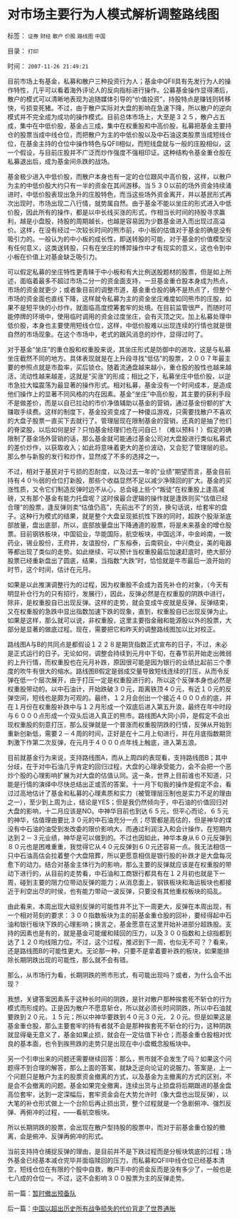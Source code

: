 # 对市场主要行为人模式解析调整路线图

标签： `证券` `财经` `散户` `价股` `路线图` `中国` 

目录： `打印`

时间： `2007-11-26 21:49:21`

目前市场上有基金，私募和散户三种投资行为人；基金中QFII具有先发行为人的操作特性，几乎可以看着海外评论人的反向指标进行操作。公募基金操作显得滞后，散户的模式可以清晰地表现为追随媒体引导的“价值投资”，持股特点是赚钱则转移快，亏损变死猪。不过，由于散户实际对大盘的影响在急速下降，所以散户的逆向模式并不完全成为成功的操作模式。目前总体市场上，大至是３２５，散户占五成，集中在中低价股，基金占三成，集中在权重股和中高价股，私募把基金主要持仓的股票当成中线仓位，而把散户为主的中低价股以及中石油这类股票当成短线仓位，在基金主持的仓位中操作特色与QFII相似，而短线盘就与一般的庄股相似，这一个假设，与目前庄股并不广泛而炒作强度不强相印证。这种结构令基金重仓股在私募退出后，成为基金间杀跌的战场。

基金极少进入中低价股，而散户本身也有一定的仓位跟风中高价股，这样，以散户为主的中低价股大约只有一半的资金在其间游移。当５３０以前的场外资金持续涌进时，中低价股表现出急升的庄股特色，而当这些场外资金离开，并以基民形式再次出现时，市场出现二八行情，就势属自然。由于基金不能以坐庄的形式进入中低价股，因此所有的操作，都是以中长线买涨的形式，作相当长时间的持股寻求赢利，越是小盘股，持股的周期越长，也越是容易因为少数基金进入而出现过高溢价。这样，在没有经过一次较长时间的熊市前，中小板的估值对于基金的确是没有吸引力的。一般认为的中小板的成长性，即送转股的可能，对于基金的价值模型没有任何意义，这类送转股，只有在坐庄的博羿操作中才有现实的意义，这也令到中小板在价值上对基金缺乏吸引力。

可以假定私募的坐庄特性更青睐于中小板和有大比例送股题材的股票，但是如上所述，面临着最多不超过市场二分一的资金面支持，一旦基金重仓股本身成为热点，市场的资金就更少；或者象目前的调整市道，基金重仓股的确不是热点了，但整个市场的资金面也直线下降，这样就令私募为主的资金坐庄难度如同熊市的庄股，如果不是短平快的小炒作，就面临高度控筹套牢的处境。在目前监管很严，而随时可能停牌的环境中，使用临时调用的资金过度坐庄，会有灭顶之灾。加上私募处理中低价股，本身也主要使用短线仓位，这样，中低价股难以出现连续的行情也就是很自然的市场现象。在这个市场中，老式的跟风消息的炒作，显得过时了。

对于基金“坐庄”的重仓股和权重股来说，其坐庄形式是防御中的进攻，这是与私募坐庄截然不同的地方。具体表现就是在上升段寻找“低估”的股票，２００７年最主要的参照点就是市盈率，买后锁仓。随着流通盘越来越小，重仓股的股性也越来越活，流动性越来越差，这就是“买涨”的形成；相比之下，私募坐庄中低价股，以逆市急拉大幅震荡为最显著的操作形式。相对私募，基金没有一个时间成本，是造成他们操作上的显著不同风格的内在因素。基金“坐庄”中高价股，其主要的获利手段不是做差价，而是以自已拉动的市价净值辅助以基金的营销，通过基金份额的扩大赚取手续费。这样的制度下，基金投资变成了一种傻瓜游戏，只需要找散户不喜欢的大盘子股票一直买下去就行了。管理层现在限制基金的营销，还真的是抽了他们的脊梁股，以后如何是好？只怕基金经理们也在问自已！（难以预料！）假定的确限制了基金场外营销的话，那么基金就可能通过基金公司对大盘股进行类似私募式的差价炒作，以获取收入；如此将意味着更大的差价波动，又会犯了管理层的忌。那么参与新股的发行和炒作，显然成了不多的选择之一。

不过，相对于基民对于亏损的忍耐度，以及过去一年的“业绩”期望而言，基金目前持有４０％弱的仓位打新股，那些个收益显然不足以减少净赎回的扩大。基金的买涨性质，又令它们制造反弹时边不从心，总会碰上些个“叛徒”在权重股上逢高减磅，又有那个基金有能力托盘呢？这时侯最合逻辑的操作就是逢跌则买“估值已经合理”的股票，逢反弹则卖“估值仍高”，先前出不了的货，换句话说，给套牢的盘子。这种行为模式的结果，就是整个大盘呈现抵抗性下跌的同时，超跌个股渐渐底部放量，盘出底部，所以，底部放量盘出下降通道的股票，将是未来基金的增仓股票。目前钢铁板块，中国铝业，华能国际，航空板块，中国远洋，中金岭南，一致药业，锡业股份，王府井，友谊股份，广东榕泰，云南铜业，中兴商业，美的电器等都出现了类似的走势。如此继续，可以预计当权重股最后加速赶底时，绝大部分股票已经重新盘出了圆底，结果，当指数“大跌”时，恰恰就是牛市最后一浪开始的时节，这个时间，估计在元月。

如果是以此推演调整行为的过程，因为权重股不会成为首先补仓的对象，（今天有明显补仓行为的只有招行，发展行），因此，反弹必然是在权重股的阴跌中进行，除非，是权重股自已出现反弹。这样的走势，就会变成牛皮就是反弹，反弹结束，又在权重股的急跌中显出指数加速下跌的现象，直到，权重股自已出现反弹为止。如果是这样，那么就可以说，非权重股，这里主要指金融和能源股以外的股票，大部分是显著的做底过程。现在，需要把它和昨天的调整路线图加以比对校正。

路线图A与B的共同点是都假设１２２８是期货指数正式宣布的日子，不过，未必是正式运行的日子。无论如何，调整会持续到元月中下旬，在春节前开始走出微弱的上升行情，而权重股也在元月补跌，原因很可能是因为银行的业绩比起前三个季度的吹牛有很大的缩水。路线图B假定是弱成交量导致短线连续的打压，从而令反弹在低一个层次展开，由于打压一定是权重股进行的，所以这个反弹本身也必然是权重股带动的。以中石油计，开始跌破３０元，距离铁顶４０元，有近１０元的反弹空间，短线也是颇为可观的。最终，１２月会创出一个接近４０００点的底，并在１月份在权重股补跌中与１２月形成一个双底后进入第五升浪，最终在年中时段与６０００点形成一个双头后进入真正的熊市。路线图A大同小异，是假定不会出现权重股的刻意打压，那么反弹就是一个普涨而权重股阴跌的行情，反弹从开始到重新创新低，需要２－４周的时间，正好是在十二月上旬进行，并在月底指数期货刺激下作第二次反弹，在元月于４０００点年线上触底，进入第五浪。

目前就基金行为来说，支持路线图A，而从上周四的表现看，支持路线图B；其中分歧，在于对中石油几乎肯定的回归过程，大盘的心理承受能力，会不会把一个恶炒个股的心理影响扩展为对大盘的估值认同。这一条，世界上目前谁也不知道，只能是行情的演绎中尽快总结出正或否的答案。十一月下旬我的操作是假定不会，看过过高地估计了基金和私募的心理素质和实力（被管理层压制也是实力不足的理由之一），至少到上周为止，结论是YES；但是我仍然倾向于，中石油的价值回归对大盘的影响，十二月应该是NO。中神华目前也到达６５元，但平心而论，６５元的神华，估值理由要比３０元的中石油充分一点；尽管都是高估的，但是神华的煤没有中石油的油受到发改委的限价影响大，而通过利润注入和会计操作，在短期内达到２－３元业绩，神华是可以做到的。不过也因如此，神华本身从６０元反弹到８０元也是困难重重，我觉得它从４０元反弹到６０元还容易一点。我无法相信一只中石油高估会拉着整个大盘陪葬，所以更愿意相信是银行股的补跌才是大盘每况愈下的动力。结合对基金主体行为的影响，那么主要的反弹就应该是在权重股的带动下进行的，从目前的走势看，中石油和工商银行都具有在１２月初也就是下一周，碰到主要的阻力位带动反弹的能力；从消息面上，钢铁板块和海运板块也都接近于利空出尽的时侯，也有能力带动一波反弹，只要没有其他重权板块的捣乱。

由此看来，本周出现大级别反弹的可能性并不比下一周更大，反弹在本周出现，有一个相对苛刻的要求：３００指数板块为主的前基金重仓股的回补，要经得起中石油和银行板块下跌的心理影响；换言之，基金愿意在这里开始补进部分超跌股。支持的因素也是有的，就是基金可能缓和赎回的压力，以及３００指数和上综指都到达了１２０均线阻力位。不过，这个过程，推迟到下一周，也似无不可？？看来，还是路线图B的可能性更大。无论那一种，只要不是拿着要补跌的板块，如果能排除长期阴跌出现的可能性，那么就不会有错。

那么，从市场行为看，长期阴跌的熊市形式，有可能出现吗？或者，为什么会不出现？

我想，关键答案因素系于这种长时间的阴跌，是针对散户那种挨套死不斩仓的行为模式而形成的。正是因为散户不愿意斩仓，所以就必须长时间阴跌，所以中石油就要跌到２０元，１５元；所以中神华要跌到４０元３０元，２０元。但是如果这是基金重仓股，那么主要套牢的持有者就不会是那种挨套死不斩仓的行为，这种阴跌就显得毫无意义了，基金如果止损，就会在一定估值下补仓；而基金重仓股相对优良的基本面，也令到挨熊跌的走势只是出现在中小盘概念股板块中。

另一个引申出来的问题还需要继续回答：那么，熊市就不会发生了吗？如果这个问题得不到合理的解答，那么上面的答案，就缺乏逆向论证的说服力。答案是，上一个问题只是散户为主的股票资金撤离的方式，以及基金为主撤离的方式的区别，不是会不会撤离的问题。基金如果完全撤离，连续出货与止损盘将后期跟进的基金盘高位套牢，达到一定深幅后，套牢资金会在大势允许时（象大盘也出现反弹），以大笔的补仓形式做上一个台阶后再止损出货，整个过程就是一个急剧俯冲、强烈反弹、再俯冲的过程，——看航空板块。

所以长期阴跌的股票，会出现在散户型持股的股票中，而对于前基金重仓股的撤离，会是俯冲、反弹再俯冲的形式。

当前支持持仓捕捉反弹的理由，是目前并不是下跌过程而是分板块筑底的过程；场外基金已经基本减仓完毕并面临赎回的压力，而私募和QFII中线仓位已经基本清空，短线仓位在有限的个股中自救，散户手中的资金反而是没有多少了，一般也是七八成的仓位一。不过，这不会影响３００股票为主的反弹走势。



前一篇：[暂时撤出预备队](../../../2007/11/26/暂时撤出预备队.md)

后一篇：[中国以超出历史所有战争损失的代价背走了世界通胀](../../../2007/11/26/中国以超出历史所有战争损失的代价背走了世界通胀.md)